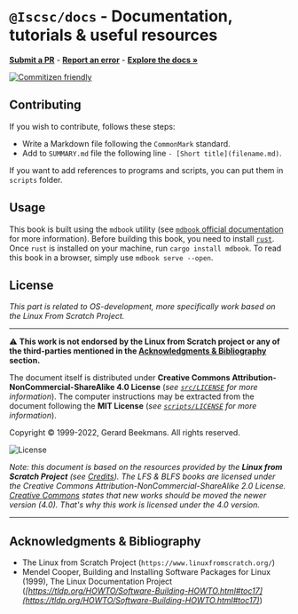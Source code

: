 # `@Iscsc/docs` - Documentation, tutorials & useful resources

[**Submit a PR**](https://github.com/iScsc/docs/pulls) - [**Report an error**](https://github.com/iScsc/docs/issues) - [**Explore the docs »**](https://github.com/iScsc/docs/tree/master/src)

<!-- Shields -->
[![Commitizen friendly](https://img.shields.io/badge/commitizen-friendly-brightgreen.svg)](http://commitizen.github.io/cz-cli/)

## **Contributing**

If you wish to contribute, follows these steps:

- Write a Markdown file following the `CommonMark` standard.
- Add to `SUMMARY.md` file the following line `- [Short title](filename.md)`.

If you want to add references to programs and scripts, you can put them in `scripts` folder.

## **Usage**

This book is built using the `mdbook` utility (see [`mdbook` official documentation](https://rust-lang.github.io/mdBook/) for more information). Before building this book, you need to install [`rust`](https://www.rust-lang.org/). Once `rust` is installed on your machine, run `cargo install mdbook`. To read this book in a browser, simply use `mdbook serve --open`.

<!-- ## **ToDo-List**

Here are the few things that need to be done:

- [ ] Detailled LFS build instructions
- [ ] Host system preparation instructions **& scripts** (`version-check.sh`, `install-package.sh`, `virtualbox-create.sh`) -->

## **License**

*This part is related to OS-development, more specifically work based on the Linux From Scratch Project.*

---

:warning: **This work is not endorsed by the Linux from Scratch project or any of the third-parties mentioned in the [Acknowledgments & Bibliography](#acknowledgments--bibliography) section.**

The document itself is distributed under **Creative Commons Attribution-NonCommercial-ShareAlike 4.0 License** (*see [`src/LICENSE`](https://github.com/chimera-os/docs/blob/main/src/LICENSE) for more information*). The computer instructions may be extracted from the document following the **MIT License** (*see [`scripts/LICENSE`](https://github.com/chimera-os/docs/tree/main/scripts/LICENSE) for more information*).

Copyright &copy; 1999-2022, Gerard Beekmans. All rights reserved.

![License](https://i.creativecommons.org/l/by-nc-sa/2.0/88x31.png)

*Note: this document is based on the resources provided by the **Linux from Scratch Project** (see [Credits](https://www.linuxfromscratch.org/credits.html)). The LFS & BLFS books are licensed under the Creative Commons Attribution-NonCommercial-ShareAlike 2.0 License. [Creative Commons](https://creativecommons.org/licenses/by-nc-sa/2.0/) states that new works should be moved the newer version (4.0). That's why this work is licensed under the 4.0 version.*

---
<!-- ACKNOWLEDGMENTS -->
## **Acknowledgments & Bibliography**

- The Linux from Scratch Project (`https://www.linuxfromscratch.org/`)
- Mendel Cooper, Building and Installing Software Packages for Linux (1999), The Linux Documentation Project (*[https://tldp.org/HOWTO/Software-Building-HOWTO.html#toc17](https://tldp.org/HOWTO/Software-Building-HOWTO.html#toc17)*)

<!-- * [Choose an Open Source License](https://choosealicense.com)
* [GitHub Emoji Cheat Sheet](https://www.webpagefx.com/tools/emoji-cheat-sheet)
* [Malven's Flexbox Cheatsheet](https://flexbox.malven.co/)
* [Malven's Grid Cheatsheet](https://grid.malven.co/)
* [Img Shields](https://shields.io)
* [GitHub Pages](https://pages.github.com)
* [Font Awesome](https://fontawesome.com)
* [React Icons](https://react-icons.github.io/react-icons/search) -->

<!-- MARKDOWN LINKS & IMAGES -->
<!-- https://www.markdownguide.org/basic-syntax/#reference-style-links -->
<!-- [contributors-shield]: https://img.shields.io/github/contributors/othneildrew/Best-README-Template.svg?style=for-the-badge
[contributors-url]: https://github.com/othneildrew/Best-README-Template/graphs/contributors
[forks-shield]: https://img.shields.io/github/forks/othneildrew/Best-README-Template.svg?style=for-the-badge
[forks-url]: https://github.com/othneildrew/Best-README-Template/network/members
[stars-shield]: https://img.shields.io/github/stars/othneildrew/Best-README-Template.svg?style=for-the-badge
[stars-url]: https://github.com/othneildrew/Best-README-Template/stargazers
[issues-shield]: https://img.shields.io/github/issues/othneildrew/Best-README-Template.svg?style=for-the-badge
[issues-url]: https://github.com/othneildrew/Best-README-Template/issues
[license-shield]: https://img.shields.io/github/license/othneildrew/Best-README-Template.svg?style=for-the-badge
[license-url]: https://github.com/othneildrew/Best-README-Template/blob/master/LICENSE.txt
[linkedin-shield]: https://img.shields.io/badge/-LinkedIn-black.svg?style=for-the-badge&logo=linkedin&colorB=555
[linkedin-url]: https://linkedin.com/in/othneildrew -->
